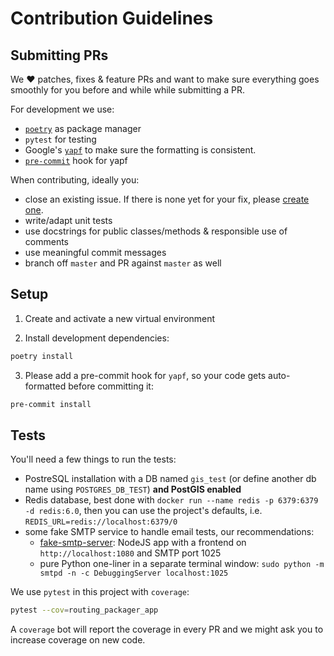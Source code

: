 # Contribution Guidelines

## Submitting PRs

We :heart: patches, fixes & feature PRs and want to make sure everything goes smoothly for you before and while while submitting a PR.

For development we use:
- [`poetry`](https://github.com/python-poetry/poetry/) as package manager
- `pytest` for testing
- Google's [`yapf`](https://github.com/google/yapf) to make sure the formatting is consistent.
- [`pre-commit`](https://pre-commit.com) hook for yapf

When contributing, ideally you:

- close an existing issue. If there is none yet for your fix, please [create one](https://github.com/gis-ops/routing-graph-packager/issues/new).
- write/adapt unit tests
- use docstrings for public classes/methods & responsible use of comments
- use meaningful commit messages
- branch off `master` and PR against `master` as well

## Setup

1. Create and activate a new virtual environment

2. Install development dependencies:
```bash
poetry install
```
   
3. Please add a pre-commit hook for `yapf`, so your code gets auto-formatted before committing it:
```bash
pre-commit install
```

## Tests

You'll need a few things to run the tests:

- PostreSQL installation with a DB named `gis_test` (or define another db name using `POSTGRES_DB_TEST`) **and PostGIS enabled**
- Redis database, best done with `docker run --name redis -p 6379:6379 -d redis:6.0`, then you can use the project's defaults, i.e. `REDIS_URL=redis://localhost:6379/0`
- some fake SMTP service to handle email tests, our recommendations:
    - [fake-smtp-server](https://www.npmjs.com/package/fake-smtp-server): NodeJS app with a frontend on `http://localhost:1080` and SMTP port 1025
    - pure Python one-liner in a separate terminal window: `sudo python -m smtpd -n -c DebuggingServer localhost:1025`

We use `pytest` in this project with `coverage`:

```bash
pytest --cov=routing_packager_app
``` 

A `coverage` bot will report the coverage in every PR and we might ask you to increase coverage on new code.
